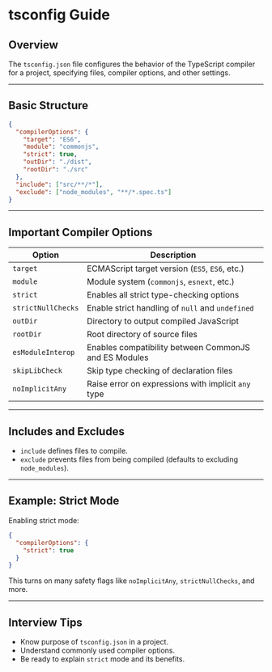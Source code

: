 # tsconfig Guide

## Overview

The `tsconfig.json` file configures the behavior of the TypeScript compiler for a project, specifying files, compiler options, and other settings.

------

## Basic Structure

```json
{
  "compilerOptions": {
    "target": "ES6",
    "module": "commonjs",
    "strict": true,
    "outDir": "./dist",
    "rootDir": "./src"
  },
  "include": ["src/**/*"],
  "exclude": ["node_modules", "**/*.spec.ts"]
}
```

------

## Important Compiler Options

| Option             | Description                                           |
| ------------------ | ----------------------------------------------------- |
| `target`           | ECMAScript target version (`ES5`, `ES6`, etc.)        |
| `module`           | Module system (`commonjs`, `esnext`, etc.)            |
| `strict`           | Enables all strict type-checking options              |
| `strictNullChecks` | Enable strict handling of `null` and `undefined`      |
| `outDir`           | Directory to output compiled JavaScript               |
| `rootDir`          | Root directory of source files                        |
| `esModuleInterop`  | Enables compatibility between CommonJS and ES Modules |
| `skipLibCheck`     | Skip type checking of declaration files               |
| `noImplicitAny`    | Raise error on expressions with implicit `any` type   |

------

## Includes and Excludes

- `include` defines files to compile.
- `exclude` prevents files from being compiled (defaults to excluding `node_modules`).

------

## Example: Strict Mode

Enabling strict mode:

```json
{
  "compilerOptions": {
    "strict": true
  }
}
```

This turns on many safety flags like `noImplicitAny`, `strictNullChecks`, and more.

------

## Interview Tips

- Know purpose of `tsconfig.json` in a project.
- Understand commonly used compiler options.
- Be ready to explain `strict` mode and its benefits.

